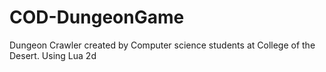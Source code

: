 # COD-DungeonGame
Dungeon Crawler created by Computer science students at College of the Desert. Using Lua 2d
